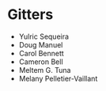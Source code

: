 # Gitters

- Yulric Sequeira
- Doug Manuel
- Carol Bennett
- Cameron Bell
- Meltem G. Tuna
- Melany Pelletier-Vaillant
